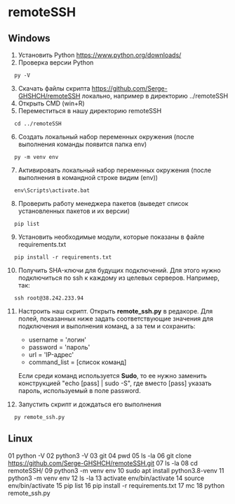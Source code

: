 # remoteSSH
## Windows

01. Установить Python https://www.python.org/downloads/
02. Проверка версии Python
```
  py -V
```
03. Скачать файлы скрипта https://github.com/Serge-GHSHCH/remoteSSH локально, например в директорию ../remoteSSH
04. Открыть CMD (win+R)
05. Переместиться в нашу директорию remoteSSH
```
  cd ../remoteSSH
```
06. Создать локальный набор переменных окружения (после выполнения команды появится папка env)
```
  py -m venv env
```
07. Активировать локальный набор переменных окружения (после выполнения в командной строке видим (env))
```
  env\Scripts\activate.bat
```
08. Проверить работу менеджера пакетов (выведет список установленных пакетов и их версии)
```
  pip list
```
09. Установить необходимые модули, которые показаны в файле requirements.txt
```
  pip install -r requirements.txt
```
10. Получить SHA-ключи для будущих подключений.
	Для этого нужно подключиться по ssh к каждому из целевых серверов.
	Например, так:
```
  ssh root@38.242.233.94
```
11. Настроить наш скрипт.
	Открыть **remote_ssh.py** в редакоре.
	Для полей, показанных ниже задать соответствующие значения для подключения и выполнения команд, а за тем и сохранить:
	* username = 'логин'
	* password = 'пароль'
	* url = 'IP-адрес'
	* command_list = [список команд]

	Если среди команд используется **Sudo**, то ее нужно заменить конструкцией "echo [pass] | sudo -S", где вместо [pass] указать пароль, используемый в поле password.

12. Запустить скрипт и дождаться его выполнения
```
  py remote_ssh.py
```

## Linux

  01  python -V
  02  python3 -V
  03  git
  04  pwd
  05  ls -la
  06  git clone https://github.com/Serge-GHSHCH/remoteSSH.git
  07  ls -la
  08  cd remoteSSH/
  09  python3 -m venv env
  10  sudo apt install python3.8-venv
  11  python3 -m venv env
  12  ls -la
  13  activate env/bin/activate
  14  source env/bin/activate
  15  pip list
  16  pip install -r requirements.txt
  17  mc
  18  python remote_ssh.py

 
